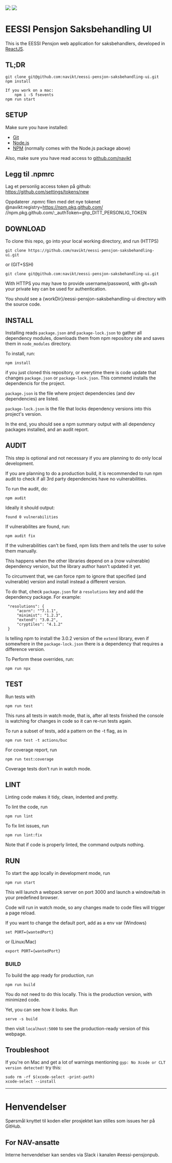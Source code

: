 ![](https://github.com/navikt/eessi-pensjon-saksbehandling-ui/workflows/Bygg%20og%20deploy%20Q2/badge.svg)
![](https://github.com/navikt/eessi-pensjon-saksbehandling-ui/workflows/Manuell%20deploy/badge.svg)


EESSI Pensjon Saksbehandling UI
===============================

This is the EESSI Pensjon web application for saksbehandlers, developed in [ReactJS](//reactjs.org).

## TL;DR

    git clone git@github.com:navikt/eessi-pensjon-saksbehandling-ui.git 
    npm install
    
    If you work on a mac:
        npm i -S fsevents 
    npm run start

## SETUP

Make sure you have installed: 

* [Git](//git-scm.com)
* [Node.js](//nodejs.org) 
* [NPM](//npmjs.com) (normally comes with the Node.js package above)

Also, make sure you have read access to [github.com/navikt](//github.com/navikt)

##  Legg til .npmrc
Lag et personlig access token på github: https://github.com/settings/tokens/new

Oppdaterer .npmrc filen med det nye tokenet
@navikt:registry=https://npm.pkg.github.com/
//npm.pkg.github.com/:_authToken=ghp_DITT_PERSONLIG_TOKEN

## DOWNLOAD

To clone this repo, go into your local working directory, and run (HTTPS) 

    git clone https://github.com/navikt/eessi-pensjon-saksbehandling-ui.git
    
or (GIT+SSH)
    
    git clone git@github.com:navikt/eessi-pensjon-saksbehandling-ui.git 

With HTTPS you may have to provide username/password, with git+ssh your private key can be used for authentication.

You should see a {workDir}/eessi-pensjon-saksbehandling-ui directory with the source code. 

## INSTALL 

Installing reads `package.json` and `package-lock.json` to gather all dependency modules, downloads them from npm repository site and saves them in `node_modules` directory.
 
To install, run: 

    npm install
     
if you just cloned this repository, or everytime there is code update that changes `package.json` or `package-lock.json`. This commend installs the dependencis for the project. 

`package.json` is the file where project dependencies (and dev dependencies) are listed.

`package-lock.json` is the file that locks dependency versions into this project's version.

In the end, you should see a npm summary output with all dependency packages installed, and an audit report. 

## AUDIT 

This step is optional and not necessary if you are planning to do only local development. 

If you are planning to do a production build, it is recommended to run npm audit to check if all 3rd party dependencies have no vulnerabilities.

To run the audit, do:

    npm audit 
 
Ideally it should output:  

    found 0 vulnerabilities
    
If vulnerabilites are found, run:
    
    npm audit fix     

If the vulnerabilities can't be fixed, npm lists them and tells the user to solve them manually. 

This happens when the other libraries depend on a (now vulnerable) dependency version, but the library author hasn't updated it yet.

To circumvent that, we can force npm to ignore that specified (and vulnerable) version and install instead a different version. 

To do that, check `package.json` for a `resolutions` key and add the dependency package. For example: 
  
     "resolutions": {
         "acorn": "^7.1.1",
         "minimist": "1.2.3",
         "extend": "3.0.2",
         "cryptiles": "4.1.2"
     }

Is telling npm to install the 3.0.2 version of the `extend` library, even if somewhere in the `package-lock.json` there 
is a dependency that requires a difference version. 

To Perform these overrides, run: 

    npm run npx

## TEST

Run tests with
 
    npm run test
    
This runs all tests in watch mode, that is, after all tests finished the console is watching for changes in code so it can re-run tests again. 

To run a subset of tests, add a pattern on the -t flag, as in
 
    npm run test -t actions/buc
    
For coverage report, run
 
    npm run test:coverage
    
Coverage tests don't run in watch mode.

## LINT

Linting code makes it tidy, clean, indented and pretty.

To lint the code, run 

    npm run lint

To fix lint issues, run 

    npm run lint:fix

Note that if code is properly linted, the command outputs nothing.

## RUN 

To start the app locally in development mode, run 
     
    npm run start
     
This will launch a webpack server on port 3000 and launch a window/tab in your predefined browser.

Code will run in watch mode, so any changes made to code files will trigger a page reload.
 
If you want to change the default port, add as a env var (Windows)
 
    set PORT={wantedPort}
     
or (Linux/Mac)

    export PORT={wantedPort}

### BUILD

To build the app ready for production, run 

    npm run build
    
You do not need to do this locally. This is the production version, with minimized code.

Yet, you can see how it looks. Run

    serve -s build

then visit `localhost:5000` to see the production-ready version of this webpage.

## Troubleshoot

If you're on Mac and get a lot of warnings mentioning `gyp: No Xcode or CLT version detected!` try this:

```shell script
sudo rm -rf $(xcode-select -print-path)
xcode-select --install
```

---

# Henvendelser

Spørsmål knyttet til koden eller prosjektet kan stilles som issues her på GitHub.

## For NAV-ansatte

Interne henvendelser kan sendes via Slack i kanalen #eessi-pensjonpub.
